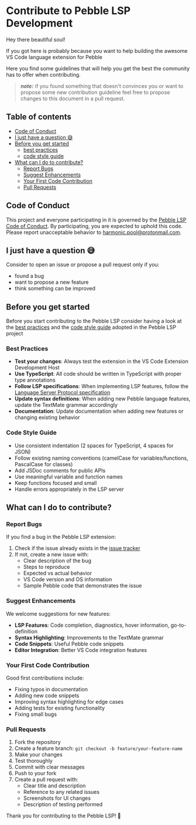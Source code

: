 # Contribute to Pebble LSP Development

Hey there beautiful soul!

If you got here is probably because you want to help building the awesome VS Code language extension for Pebble

Here you find some guidelines that will help you get the best the community has to offer when contributing.

> **_note:_** if you found something that doesn't convinces you or want to propose some new contribution guideline feel free to propose changes to this document in a pull request.

<a name="table_of_contents"></a>

## Table of contents

- [Code of Conduct](#code_of_conduct)
- [I just have a question 😅](#question)
- [Before you get started](#before_get_started)
    - [best practices](#best_practices)
    - [code style guide](#style_guide)
- [What can I do to contribute?](#what_can_i_contribute)
    - [Report Bugs](#report_bugs)
    - [Suggest Enhancements](#suggest_enhancements)
    - [Your First Code Contribution](#first_contribution)
    - [Pull Requests](#pull_requests)

<a name="code_of_conduct"></a>

## Code of Conduct

This project and everyone participating in it is governed by the [Pebble LSP Code of Conduct](./CODE_OF_CONDUCT.md). By participating, you are expected to uphold this code. Please report unacceptable behavior to [harmonic.pool@protonmail.com](mailto:harmonic.pool@protonmail.com).

<a name="question"></a>

## I just have a question 😅

Consider to open an issue or propose a pull request only if you: 

- found a bug
- want to propose a new feature
- think something can be improved

<a name="before_get_started"></a>

## Before you get started

Before you start contributing to the Pebble LSP consider having a look at the [best practices](#best_practices) and the [code style guide](#style_guide) adopted in the Pebble LSP project

<a name="best_practices"></a>

### Best Practices

- **Test your changes**: Always test the extension in the VS Code Extension Development Host
- **Use TypeScript**: All code should be written in TypeScript with proper type annotations
- **Follow LSP specifications**: When implementing LSP features, follow the [Language Server Protocol specification](https://microsoft.github.io/language-server-protocol/)
- **Update syntax definitions**: When adding new Pebble language features, update the TextMate grammar accordingly
- **Documentation**: Update documentation when adding new features or changing existing behavior

<a name="style_guide"></a>

### Code Style Guide

- Use consistent indentation (2 spaces for TypeScript, 4 spaces for JSON)
- Follow existing naming conventions (camelCase for variables/functions, PascalCase for classes)
- Add JSDoc comments for public APIs
- Use meaningful variable and function names
- Keep functions focused and small
- Handle errors appropriately in the LSP server

<a name="what_can_i_contribute"></a>

## What can I do to contribute?

<a name="report_bugs"></a>

### Report Bugs

If you find a bug in the Pebble LSP extension:

1. Check if the issue already exists in the [issue tracker](../../issues)
2. If not, create a new issue with:
   - Clear description of the bug
   - Steps to reproduce
   - Expected vs actual behavior
   - VS Code version and OS information
   - Sample Pebble code that demonstrates the issue

<a name="suggest_enhancements"></a>

### Suggest Enhancements

We welcome suggestions for new features:

- **LSP Features**: Code completion, diagnostics, hover information, go-to-definition
- **Syntax Highlighting**: Improvements to the TextMate grammar
- **Code Snippets**: Useful Pebble code snippets
- **Editor Integration**: Better VS Code integration features

<a name="first_contribution"></a>

### Your First Code Contribution

Good first contributions include:

- Fixing typos in documentation
- Adding new code snippets
- Improving syntax highlighting for edge cases
- Adding tests for existing functionality
- Fixing small bugs

<a name="pull_requests"></a>

### Pull Requests

1. Fork the repository
2. Create a feature branch: `git checkout -b feature/your-feature-name`
3. Make your changes
4. Test thoroughly
5. Commit with clear messages
6. Push to your fork
7. Create a pull request with:
   - Clear title and description
   - Reference to any related issues
   - Screenshots for UI changes
   - Description of testing performed

Thank you for contributing to the Pebble LSP! 🚀